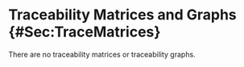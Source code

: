 # Traceability Matrices and Graphs {#Sec:TraceMatrices}

There are no traceability matrices or traceability graphs.
